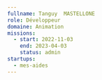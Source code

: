 ```yaml
---
fullname: Tanguy  MASTELLONE
role: Développeur
domaine: Animation
missions:
  - start: 2022-11-03
    end: 2023-04-03
    status: admin
startups:
  - mes-aides
---
```

